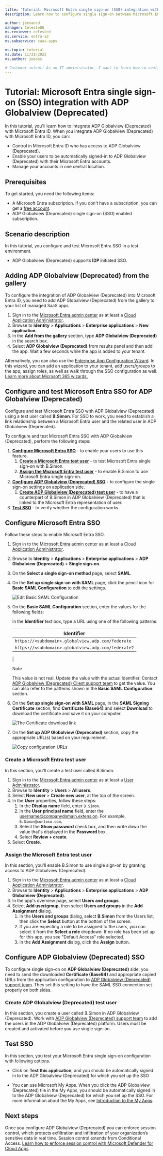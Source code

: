 ```yaml
---
title: 'Tutorial: Microsoft Entra single sign-on (SSO) integration with ADP Globalview (Deprecated)'
description: Learn how to configure single sign-on between Microsoft Entra ID and ADP Globalview (Deprecated).

author: jeevansd
manager: CelesteDG
ms.reviewer: celested
ms.service: entra-id
ms.subservice: saas-apps

ms.topic: tutorial
ms.date: 11/21/2022
ms.author: jeedes

# Customer intent: As an IT administrator, I want to learn how to configure single sign-on between Microsoft Entra ID and ADP Globalview (Deprecated) so that I can control who has access to ADP Globalview (Deprecated), enable automatic sign-in with Microsoft Entra accounts, and manage my accounts in one central location.
---
```


# Tutorial: Microsoft Entra single sign-on (SSO) integration with ADP Globalview (Deprecated)

In this tutorial, you'll learn how to integrate ADP Globalview (Deprecated) with Microsoft Entra ID. When you integrate ADP Globalview (Deprecated) with Microsoft Entra ID, you can:

* Control in Microsoft Entra ID who has access to ADP Globalview (Deprecated).
* Enable your users to be automatically signed-in to ADP Globalview (Deprecated) with their Microsoft Entra accounts.
* Manage your accounts in one central location.

## Prerequisites

To get started, you need the following items:

* A Microsoft Entra subscription. If you don't have a subscription, you can get a [free account](https://azure.microsoft.com/free/).
* ADP Globalview (Deprecated) single sign-on (SSO) enabled subscription.

## Scenario description

In this tutorial, you configure and test Microsoft Entra SSO in a test environment.

* ADP Globalview (Deprecated) supports **IDP** initiated SSO.

## Adding ADP Globalview (Deprecated) from the gallery

To configure the integration of ADP Globalview (Deprecated) into Microsoft Entra ID, you need to add ADP Globalview (Deprecated) from the gallery to your list of managed SaaS apps.

1. Sign in to the [Microsoft Entra admin center](https://entra.microsoft.com) as at least a [Cloud Application Administrator](~/identity/role-based-access-control/permissions-reference.md#cloud-application-administrator).
1. Browse to **Identity** > **Applications** > **Enterprise applications** > **New application**.
1. In the **Add from the gallery** section, type **ADP Globalview (Deprecated)** in the search box.
1. Select **ADP Globalview (Deprecated)** from results panel and then add the app. Wait a few seconds while the app is added to your tenant.

 Alternatively, you can also use the [Enterprise App Configuration Wizard](https://portal.office.com/AdminPortal/home?Q=Docs#/azureadappintegration). In this wizard, you can add an application to your tenant, add users/groups to the app, assign roles, as well as walk through the SSO configuration as well. [Learn more about Microsoft 365 wizards.](/microsoft-365/admin/misc/azure-ad-setup-guides)

<a name='configure-and-test-azure-ad-sso-for-adp-globalview-deprecated'></a>

## Configure and test Microsoft Entra SSO for ADP Globalview (Deprecated)

Configure and test Microsoft Entra SSO with ADP Globalview (Deprecated) using a test user called **B.Simon**. For SSO to work, you need to establish a link relationship between a Microsoft Entra user and the related user in ADP Globalview (Deprecated).

To configure and test Microsoft Entra SSO with ADP Globalview (Deprecated), perform the following steps:

1. **[Configure Microsoft Entra SSO](#configure-azure-ad-sso)** - to enable your users to use this feature.
    1. **[Create a Microsoft Entra test user](#create-an-azure-ad-test-user)** - to test Microsoft Entra single sign-on with B.Simon.
    1. **[Assign the Microsoft Entra test user](#assign-the-azure-ad-test-user)** - to enable B.Simon to use Microsoft Entra single sign-on.
1. **[Configure ADP Globalview (Deprecated) SSO](#configure-adp-globalview-deprecated-sso)** - to configure the single sign-on settings on application side.
    1. **[Create ADP Globalview (Deprecated) test user](#create-adp-globalview-deprecated-test-user)** - to have a counterpart of B.Simon in ADP Globalview (Deprecated) that is linked to the Microsoft Entra representation of user.
1. **[Test SSO](#test-sso)** - to verify whether the configuration works.

<a name='configure-azure-ad-sso'></a>

## Configure Microsoft Entra SSO

Follow these steps to enable Microsoft Entra SSO.

1. Sign in to the [Microsoft Entra admin center](https://entra.microsoft.com) as at least a [Cloud Application Administrator](~/identity/role-based-access-control/permissions-reference.md#cloud-application-administrator).
1. Browse to **Identity** > **Applications** > **Enterprise applications** > **ADP Globalview (Deprecated)** > **Single sign-on**.
1. On the **Select a single sign-on method** page, select **SAML**.
1. On the **Set up single sign-on with SAML** page, click the pencil icon for **Basic SAML Configuration** to edit the settings.

   ![Edit Basic SAML Configuration](common/edit-urls.png)

1. On the **Basic SAML Configuration** section, enter the values for the following fields:

    
    In the **Identifier** text box, type a URL using one of the following patterns:

    | Identifier |
    | ----------- |
    | `https://<subdomain>.globalview.adp.com/federate` |
    | `https://<subdomain>.globalview.adp.com/federate2` |
    |

	> [!NOTE]
	> This value is not real. Update the value with the actual Identifier. Contact [ADP Globalview (Deprecated) Client support team](https://www.adp.com/contact-us/overview.aspx) to get the value. You can also refer to the patterns shown in the **Basic SAML Configuration** section.

1. On the **Set up single sign-on with SAML** page, in the **SAML Signing Certificate** section,  find **Certificate (Base64)** and select **Download** to download the certificate and save it on your computer.

	![The Certificate download link](common/certificatebase64.png)

1. On the **Set up ADP Globalview (Deprecated)** section, copy the appropriate URL(s) based on your requirement.

	![Copy configuration URLs](common/copy-configuration-urls.png)

<a name='create-an-azure-ad-test-user'></a>

### Create a Microsoft Entra test user

In this section, you'll create a test user called B.Simon.

1. Sign in to the [Microsoft Entra admin center](https://entra.microsoft.com) as at least a [User Administrator](~/identity/role-based-access-control/permissions-reference.md#user-administrator).
1. Browse to **Identity** > **Users** > **All users**.
1. Select **New user** > **Create new user**, at the top of the screen.
1. In the **User** properties, follow these steps:
   1. In the **Display name** field, enter `B.Simon`.  
   1. In the **User principal name** field, enter the username@companydomain.extension. For example, `B.Simon@contoso.com`.
   1. Select the **Show password** check box, and then write down the value that's displayed in the **Password** box.
   1. Select **Review + create**.
1. Select **Create**.

<a name='assign-the-azure-ad-test-user'></a>

### Assign the Microsoft Entra test user

In this section, you'll enable B.Simon to use single sign-on by granting access to ADP Globalview (Deprecated).

1. Sign in to the [Microsoft Entra admin center](https://entra.microsoft.com) as at least a [Cloud Application Administrator](~/identity/role-based-access-control/permissions-reference.md#cloud-application-administrator).
1. Browse to **Identity** > **Applications** > **Enterprise applications** > **ADP Globalview (Deprecated)**.
1. In the app's overview page, select **Users and groups**.
1. Select **Add user/group**, then select **Users and groups** in the **Add Assignment** dialog.
   1. In the **Users and groups** dialog, select **B.Simon** from the Users list, then click the **Select** button at the bottom of the screen.
   1. If you are expecting a role to be assigned to the users, you can select it from the **Select a role** dropdown. If no role has been set up for this app, you see "Default Access" role selected.
   1. In the **Add Assignment** dialog, click the **Assign** button.

## Configure ADP Globalview (Deprecated) SSO

To configure single sign-on on **ADP Globalview (Deprecated)** side, you need to send the downloaded **Certificate (Base64)** and appropriate copied URLs from the application configuration to [ADP Globalview (Deprecated) support team](https://www.adp.com/contact-us/overview.aspx). They set this setting to have the SAML SSO connection set properly on both sides.

### Create ADP Globalview (Deprecated) test user

In this section, you create a user called B.Simon in ADP Globalview (Deprecated). Work with [ADP Globalview (Deprecated) support team](https://www.adp.com/contact-us/overview.aspx) to add the users in the ADP Globalview (Deprecated) platform. Users must be created and activated before you use single sign-on.

## Test SSO

In this section, you test your Microsoft Entra single sign-on configuration with following options.

* Click on **Test this application**, and you should be automatically signed in to the ADP Globalview (Deprecated) for which you set up the SSO

* You can use Microsoft My Apps. When you click the ADP Globalview (Deprecated) tile in the My Apps, you should be automatically signed in to the ADP Globalview (Deprecated) for which you set up the SSO. For more information about the My Apps, see [Introduction to the My Apps](https://support.microsoft.com/account-billing/sign-in-and-start-apps-from-the-my-apps-portal-2f3b1bae-0e5a-4a86-a33e-876fbd2a4510).


## Next steps

Once you configure ADP Globalview (Deprecated) you can enforce session control, which protects exfiltration and infiltration of your organization’s sensitive data in real time. Session control extends from Conditional Access. [Learn how to enforce session control with Microsoft Defender for Cloud Apps](/cloud-app-security/proxy-deployment-any-app).
